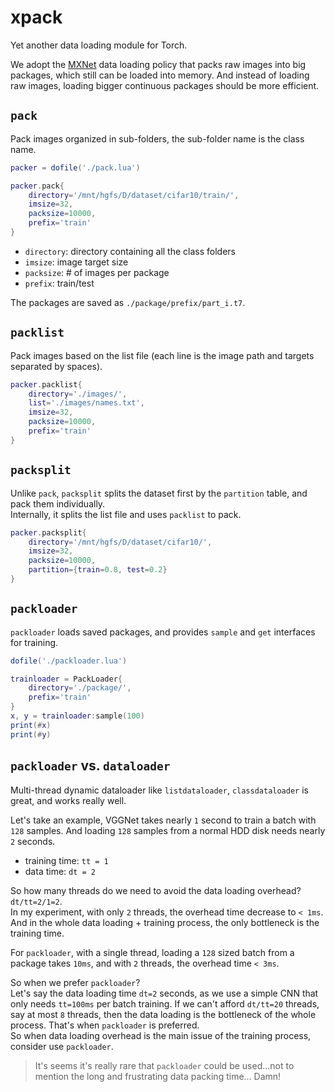 # xpack
Yet another data loading module for Torch.  

We adopt the [MXNet](https://mxnet.readthedocs.io/en/latest/system/note_data_loading.html)
data loading policy that packs raw images into big packages, which still can be loaded into memory. And instead of loading raw images, loading bigger continuous packages should be more efficient.

## `pack`
Pack images organized in sub-folders, the sub-folder name is the class name.

```lua
packer = dofile('./pack.lua')

packer.pack{
    directory='/mnt/hgfs/D/dataset/cifar10/train/',
    imsize=32,
    packsize=10000,
    prefix='train'
}
```
- `directory`: directory containing all the class folders
- `imsize`: image target size
- `packsize`: # of images per package
- `prefix`: train/test  

The packages are saved as `./package/prefix/part_i.t7`.

## `packlist`
Pack images based on the list file (each line is the image path and targets separated by spaces).

```lua
packer.packlist{
    directory='./images/',
    list='./images/names.txt',
    imsize=32,
    packsize=10000,
    prefix='train'
}
```

## `packsplit`
Unlike `pack`, `packsplit` splits the dataset first by the `partition` table, and pack them individually.  
Internally, it splits the list file and uses `packlist` to pack.

```lua
packer.packsplit{
    directory='/mnt/hgfs/D/dataset/cifar10/',
    imsize=32,
    packsize=10000,
    partition={train=0.8, test=0.2}
}
```

## `packloader`
`packloader` loads saved packages, and provides `sample` and `get` interfaces for training.

```lua
dofile('./packloader.lua')

trainloader = PackLoader{
    directory='./package/',
    prefix='train'
}
x, y = trainloader:sample(100)
print(#x)
print(#y)
```

## `packloader` vs. `dataloader`
Multi-thread dynamic dataloader like `listdataloader`, `classdataloader` is great, and works really well.

Let's take an example, VGGNet takes nearly `1` second to train a batch with `128` samples. And loading `128` samples from a normal HDD disk needs nearly `2` seconds.
- training time: `tt = 1`
- data time: `dt = 2`


So how many threads do we need to avoid the data loading overhead? `dt/tt=2/1=2`.  
In my experiment, with only `2` threads, the overhead time decrease to `< 1ms`. And in the whole data loading + training process, the only bottleneck is the training time.

For `packloader`, with a single thread, loading a `128` sized batch from a package takes `10ms`, and with `2` threads, the overhead time `< 3ms`.

So when we prefer `packloader`?  
Let's say the data loading time `dt=2` seconds, as we use a simple CNN that only needs `tt=100ms` per batch training. If we can't afford `dt/tt=20` threads, say at most `8` threads, then the data loading is the bottleneck of the whole process. That's when `packloader` is preferred.  
So when data loading overhead is the main issue of the training process, consider use `packloader`.
> It's seems it's really rare that `packloader` could be used...not to mention the long and frustrating data packing time... Damn!
